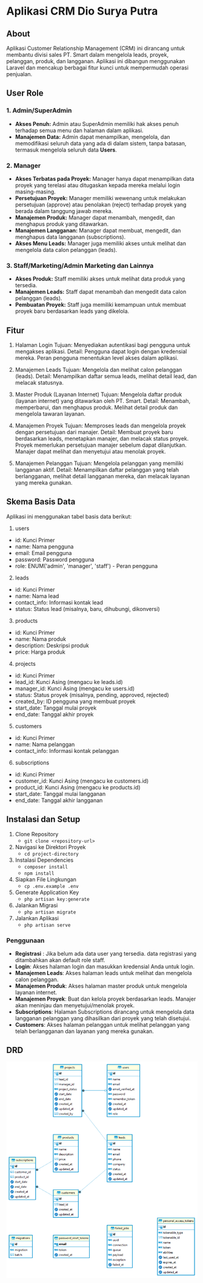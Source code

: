 <!-- <p align="center">
<a href="https://laravel.com" target="_blank">
<img src="https://raw.githubusercontent.com/laravel/art/master/logo-lockup/5%20SVG/2%20CMYK/1%20Full%20Color/laravel-logolockup-cmyk-red.svg" width="400" alt="Laravel Logo">
</a>
</p> -->

<h1>Aplikasi CRM Dio Surya Putra</h1>


## About

Aplikasi Customer Relationship Management (CRM) ini dirancang untuk membantu divisi sales PT. Smart dalam mengelola leads, proyek, pelanggan, produk, dan langganan. Aplikasi ini dibangun menggunakan Laravel dan mencakup berbagai fitur kunci untuk mempermudah operasi penjualan.

## User Role

<h3>1. Admin/SuperAdmin</h3>
<ul>
    <li><strong>Akses Penuh:</strong> Admin atau SuperAdmin memiliki hak akses penuh terhadap semua menu dan halaman dalam aplikasi.</li>
    <li><strong>Manajemen Data:</strong> Admin dapat menampilkan, mengelola, dan memodifikasi seluruh data yang ada di dalam sistem, tanpa batasan, termasuk mengelola seluruh data <strong>Users</strong>.</li>
</ul>

<h3>2. Manager</h3>
<ul>
    <li><strong>Akses Terbatas pada Proyek:</strong> Manager hanya dapat menampilkan data proyek yang terelasi atau ditugaskan kepada mereka melalui login masing-masing.</li>
    <li><strong>Persetujuan Proyek:</strong> Manager memiliki wewenang untuk melakukan persetujuan (approve) atau penolakan (reject) terhadap proyek yang berada dalam tanggung jawab mereka.</li>
    <li><strong>Manajemen Produk:</strong> Manager dapat menambah, mengedit, dan menghapus produk yang ditawarkan.</li>
    <li><strong>Manajemen Langganan:</strong> Manager dapat membuat, mengedit, dan menghapus data langganan (subscriptions).</li>
    <li><strong>Akses Menu Leads:</strong> Manager juga memiliki akses untuk melihat dan mengelola data calon pelanggan (leads).</li>
</ul>

<h3>3. Staff/Marketing/Admin Marketing dan Lainnya</h3>
<ul>
    <li><strong>Akses Produk:</strong> Staff memiliki akses untuk melihat data produk yang tersedia.</li>
    <li><strong>Manajemen Leads:</strong> Staff dapat menambah dan mengedit data calon pelanggan (leads).</li>
    <li><strong>Pembuatan Proyek:</strong> Staff juga memiliki kemampuan untuk membuat proyek baru berdasarkan leads yang dikelola.</li>
</ul>


## Fitur

1. Halaman Login
Tujuan: Menyediakan autentikasi bagi pengguna untuk mengakses aplikasi.
Detail: Pengguna dapat login dengan kredensial mereka. Peran pengguna menentukan level akses dalam aplikasi.

2. Manajemen Leads
Tujuan: Mengelola dan melihat calon pelanggan (leads).
Detail: Menampilkan daftar semua leads, melihat detail lead, dan melacak statusnya.

3. Master Produk (Layanan Internet)
Tujuan: Mengelola daftar produk (layanan internet) yang ditawarkan oleh PT. Smart.
Detail: Menambah, memperbarui, dan menghapus produk. Melihat detail produk dan mengelola tawaran layanan.

4. Manajemen Proyek
Tujuan: Memproses leads dan mengelola proyek dengan persetujuan dari manajer.
Detail: Membuat proyek baru berdasarkan leads, menetapkan manajer, dan melacak status proyek. Proyek memerlukan persetujuan manajer sebelum dapat dilanjutkan. Manajer dapat melihat dan menyetujui atau menolak proyek.

5. Manajemen Pelanggan
Tujuan: Mengelola pelanggan yang memiliki langganan aktif.
Detail: Menampilkan daftar pelanggan yang telah berlangganan, melihat detail langganan mereka, dan melacak layanan yang mereka gunakan.


## Skema Basis Data

Aplikasi ini menggunakan tabel basis data berikut:

1. users
 - id: Kunci Primer
 - name: Nama pengguna
 - email: Email pengguna
 - password: Password pengguna
 - role: ENUM('admin', 'manager', 'staff') - Peran pengguna

2. leads
 - id: Kunci Primer
 - name: Nama lead
 - contact_info: Informasi kontak lead
 - status: Status lead (misalnya, baru, dihubungi, dikonversi)

3. products
 - id: Kunci Primer
 - name: Nama produk
 - description: Deskripsi produk
 - price: Harga produk

4. projects
 - id: Kunci Primer
 - lead_id: Kunci Asing (mengacu ke leads.id)
 - manager_id: Kunci Asing (mengacu ke users.id)
 - status: Status proyek (misalnya, pending, approved, rejected)
 - created_by: ID pengguna yang membuat proyek
 - start_date: Tanggal mulai proyek
 - end_date: Tanggal akhir proyek

5. customers
 - id: Kunci Primer
 - name: Nama pelanggan
 - contact_info: Informasi kontak pelanggan

6. subscriptions
 - id: Kunci Primer
 - customer_id: Kunci Asing (mengacu ke customers.id)
 - product_id: Kunci Asing (mengacu ke products.id)
 - start_date: Tanggal mulai langganan
 - end_date: Tanggal akhir langganan


## Instalasi dan Setup

<ol>
    <li>Clone Repository
        <ul>
            <li><code>git clone &lt;repository-url&gt;</code></li>
        </ul>
    </li>
    <li>Navigasi ke Direktori Proyek
        <ul>
            <li><code>cd project-directory</code></li>
        </ul>
    </li>
    <li>Instalasi Dependencies
        <ul>
            <li><code>composer install</code></li>
            <li><code>npm install</code></li>
        </ul>
    </li>
    <li>Siapkan File Lingkungan
        <ul>
            <li><code>cp .env.example .env</code></li>
        </ul>
    </li>
    <li>Generate Application Key
        <ul>
            <li><code>php artisan key:generate</code></li>
        </ul>
    </li>
    <li>Jalankan Migrasi
        <ul>
            <li><code>php artisan migrate</code></li>
        </ul>
    </li>
    <li>Jalankan Aplikasi
        <ul>
            <li><code>php artisan serve</code></li>
        </ul>
    </li>
</ol>



### Penggunaan

- <b>Registrasi</b> : Jika belum ada data user yang tersedia. data registrasi yang ditambahkan akan default role staff.
- <b>Login</b>: Akses halaman login dan masukkan kredensial Anda untuk login.
- <b>Manajemen Leads</b>: Akses halaman leads untuk melihat dan mengelola calon pelanggan.
- <b>Manajemen Produk</b>: Akses halaman master produk untuk mengelola layanan internet.
- <b>Manajemen Proyek</b>: Buat dan kelola proyek berdasarkan leads. Manajer akan meninjau dan menyetujui/menolak proyek.
- <b>Subscriptions</b>: Halaman Subscriptions dirancang untuk mengelola data langganan pelanggan yang dihasilkan dari proyek yang telah disetujui.
- <b>Customers</b>: Akses halaman pelanggan untuk melihat pelanggan yang telah berlangganan dan layanan yang mereka gunakan.

## DRD

<p align="center">
<img src="ERD.png" alt="Picture">
</p>
